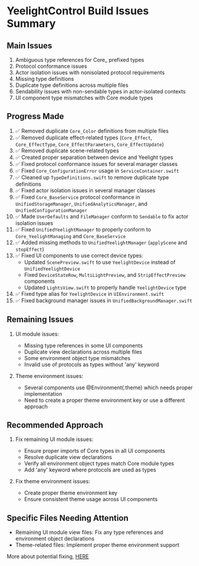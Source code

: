# YeelightControl Build Issues Summary

## Main Issues

1. Ambiguous type references for Core_ prefixed types
2. Protocol conformance issues
3. Actor isolation issues with nonisolated protocol requirements
4. Missing type definitions
5. Duplicate type definitions across multiple files
6. Sendability issues with non-sendable types in actor-isolated contexts
7. UI component type mismatches with Core module types

## Progress Made

1. ✅ Removed duplicate `Core_Color` definitions from multiple files
2. ✅ Removed duplicate effect-related types (`Core_Effect`, `Core_EffectType`, `Core_EffectParameters`, `Core_EffectUpdate`)
3. ✅ Removed duplicate scene-related types
4. ✅ Created proper separation between device and Yeelight types
5. ✅ Fixed protocol conformance issues for several manager classes
6. ✅ Fixed `Core_ConfigurationError` usage in `ServiceContainer.swift`
7. ✅ Cleaned up `TypeDefinitions.swift` to remove duplicate type definitions
8. ✅ Fixed actor isolation issues in several manager classes
9. ✅ Fixed `Core_BaseService` protocol conformance in `UnifiedStorageManager`, `UnifiedAnalyticsManager`, and `UnifiedConfigurationManager`
10. ✅ Made `UserDefaults` and `FileManager` conform to `Sendable` to fix actor isolation issues
11. ✅ Fixed `UnifiedYeelightManager` to properly conform to `Core_YeelightManaging` and `Core_BaseService`
12. ✅ Added missing methods to `UnifiedYeelightManager` (`applyScene` and `stopEffect`)
13. ✅ Fixed UI components to use correct device types:
    - Updated `ScenePreview.swift` to use `YeelightDevice` instead of `UnifiedYeelightDevice`
    - Fixed `DeviceStateRow`, `MultiLightPreview`, and `StripEffectPreview` components
    - Updated `LightsView.swift` to properly handle `YeelightDevice` type
14. ✅ Fixed type alias for `YeelightDevice` in `UIEnvironment.swift`
15. ✅ Fixed background manager issues in `UnifiedBackgroundManager.swift`

## Remaining Issues

1. UI module issues:
   - Missing type references in some UI components
   - Duplicate view declarations across multiple files
   - Some environment object type mismatches
   - Invalid use of protocols as types without 'any' keyword

2. Theme environment issues:
   - Several components use @Environment(\.theme) which needs proper implementation
   - Need to create a proper theme environment key or use a different approach

## Recommended Approach

1. Fix remaining UI module issues:
   - Ensure proper imports of Core types in all UI components
   - Resolve duplicate view declarations
   - Verify all environment object types match Core module types
   - Add 'any' keyword where protocols are used as types

2. Fix theme environment issues:
   - Create proper theme environment key
   - Ensure consistent theme usage across UI components

## Specific Files Needing Attention

- Remaining UI module view files: Fix any type references and environment object declarations
- Theme-related files: Implement proper theme environment support

More about potential fixing, [HERE](docs/guides/fixing_build_issues.md)